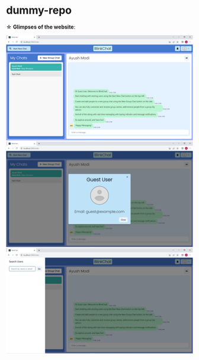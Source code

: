 # dummy-repo

☆ **Glimpses of the website**:

 ![image1](https://github.com/ayushmodi12/dummy-repo/blob/main/Screenshot%20(1969).png)
 ![image2](https://github.com/ayushmodi12/dummy-repo/blob/main/Screenshot%20(1970).png)
 ![image3](https://github.com/ayushmodi12/dummy-repo/blob/main/Screenshot%20(1971).png)
